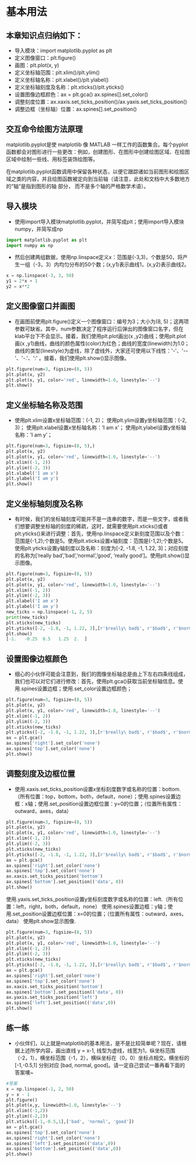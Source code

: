 # 基本用法
## 本章知识点归纳如下：

* 导入模块：import matplotlib.pyplot as plt
* 定义图像窗口：plt.figure()
* 画图：plt.plot(x, y)
* 定义坐标轴范围：plt.xlim()/plt.ylim()
* 定义坐标轴名称：plt.xlabel()/plt.ylabel()
* 定义坐标轴刻度及名称：plt.xticks()/plt.yticks()
* 设置图像边框颜色：ax = plt.gca() ax.spines[].set_color()
* 调整刻度位置：ax.xaxis.set_ticks_position()/ax.yaxis.set_ticks_position()
* 调整边框（坐标轴）位置：ax.spines[].set_position()


## 交互命令绘图方法原理
matplotlib.pyplot是使 matplotlib 像 MATLAB 一样工作的函数集合。每个pyplot函数都会对图形进行一些更改：例如，创建图形、在图形中创建绘图区域、在绘图区域中绘制一些线、用标签装饰绘图等。

在matplotlib.pyplot函数调用中保留各种状态，以便它跟踪诸如当前图形和绘图区域之类的内容，并且绘图函数被定向到当前轴（请注意，此处和文档中大多数地方的“轴”是指到图形的轴 部分， 而不是多个轴的严格数学术语）。




## 导入模块

* 使用import导入模块matplotlib.pyplot，并简写成plt；使用import导入模块numpy，并简写成np
```py
import matplotlib.pyplot as plt
import numpy as np
```
* 然后创建两组数据，使用np.linspace定义x：范围是(-3,3)，个数是50，将产生一组（-3，3）内均匀分布的50个数；(x,y1)表示曲线1，(x,y2)表示曲线2。
```py
x = np.linspace(-3, 3, 50)
y1 = 2*x + 1
y2 = x**2
```

## 定义图像窗口并画图

* 在画图前使用plt.figure()定义一个图像窗口：编号为3；大小为(8, 5)；这两项参数可缺省。其中，num参数决定了程序运行后弹出的图像窗口名字，但在klab平台下不会显示。接着，我们使用plt.plot画出(x ,y2)曲线；使用plt.plot画(x ,y1)曲线，曲线的颜色属性(color)为红色；曲线的宽度(linewidth)为1.0；曲线的类型(linestyle)为虚线，除了虚线外，大家还可使用以下线性：'-'、'--'、'-.'、':' 。接着，我们使用plt.show()显示图像。

```py
plt.figure(num=3, figsize=(8, 5))
plt.plot(x, y2)
plt.plot(x, y1, color='red', linewidth=1.0, linestyle='--')
plt.show()
```

## 定义坐标轴名称及范围
* 使用plt.xlim设置x坐标轴范围：(-1, 2)； 使用plt.ylim设置y坐标轴范围：(-2, 3)； 使用plt.xlabel设置x坐标轴名称：’I am x’； 使用plt.ylabel设置y坐标轴名称：’I am y’；
```py
plt.figure(num=3, figsize=(8, 5),)
plt.plot(x, y2)
plt.plot(x, y1, color='red', linewidth=1.0, linestyle='--')
plt.xlim((-1, 2))
plt.ylim((-2, 3))
plt.xlabel('I am x')
plt.ylabel('I am y')
plt.show()
```
## 定义坐标轴刻度及名称

* 有时候，我们的坐标轴刻度可能并不是一连串的数字，而是一些文字，或者我们想要调整坐标轴的刻度的稀疏，这时，就需要使用plt.xticks()或者plt.yticks()来进行调整：首先，使用np.linspace定义新刻度范围以及个数：范围是(-1,2);个数是5。使用plt.xticks设置x轴刻度：范围是(-1,2);个数是5。使用plt.yticks设置y轴刻度以及名称：刻度为[-2, -1.8, -1, 1.22, 3]；对应刻度的名称为[‘really bad’,’bad’,’normal’,’good’, ‘really good’]。使用plt.show()显示图像。
```py
plt.figure(num=3, figsize=(8, 5))
plt.plot(x, y2)
plt.plot(x, y1, color='red', linewidth=1.0, linestyle='--')
plt.xlim((-1, 2))
plt.ylim((-2, 3))
plt.xlabel('I am x')
plt.ylabel('I am y')
new_ticks = np.linspace(-1, 2, 5)
print(new_ticks)
plt.xticks(new_ticks)
plt.yticks([-2, -1.8, -1, 1.22, 3],[r'$really\ bad$', r'$bad$', r'$normal$', r'$good$', r'$really\ good$'])
plt.show()
[-1.   -0.25  0.5   1.25  2.  ]
```
## 设置图像边框颜色
* 细心的小伙伴可能会注意到，我们的图像坐标轴总是由上下左右四条线组成，我们也可以对它们进行修改：首先，使用plt.gca()获取当前坐标轴信息。使用.spines设置边框；使用.set_color设置边框颜色；
```py
plt.figure(num=3, figsize=(8, 5))
plt.plot(x, y2)
plt.plot(x, y1, color='red', linewidth=1.0, linestyle='--')
plt.xlim((-1, 2))
plt.ylim((-2, 3))
plt.xticks(new_ticks)
plt.yticks([-2, -1.8, -1, 1.22, 3],[r'$really\ bad$', r'$bad$', r'$normal$', r'$good$', r'$really\ good$'])
ax = plt.gca()
ax.spines['right'].set_color('none')
ax.spines['top'].set_color('none')
plt.show()
```

## 调整刻度及边框位置
* 使用.xaxis.set_ticks_position设置x坐标刻度数字或名称的位置：bottom.（所有位置：top，bottom，both，default，none）；使用.spines设置边框：x轴；使用.set_position设置边框位置：y=0的位置；（位置所有属性：outward，axes，data）
```py
plt.figure(num=3, figsize=(8, 5))
plt.plot(x, y2)
plt.plot(x, y1, color='red', linewidth=1.0, linestyle='--')
plt.xlim((-1, 2))
plt.ylim((-2, 3))
plt.xticks(new_ticks)
plt.yticks([-2, -1.8, -1, 1.22, 3],[r'$really\ bad$', r'$bad$', r'$normal$', r'$good$', r'$really\ good$'])
ax = plt.gca()
ax.spines['right'].set_color('none')
ax.spines['top'].set_color('none')
ax.xaxis.set_ticks_position('bottom')
ax.spines['bottom'].set_position(('data', 0))
plt.show()
```

使用.yaxis.set_ticks_position设置y坐标刻度数字或名称的位置：left.（所有位置：left，right，both，default，none） 使用.spines设置边框：y轴；使用.set_position设置边框位置：x=0的位置；（位置所有属性：outward，axes，data） 使用plt.show显示图像.
```py
plt.figure(num=3, figsize=(8, 5))
plt.plot(x, y2)
plt.plot(x, y1, color='red', linewidth=1.0, linestyle='--')
plt.xlim((-1, 2))
plt.ylim((-2, 3))
plt.xticks(new_ticks)
plt.yticks([-2, -1.8, -1, 1.22, 3],[r'$really\ bad$', r'$bad$', r'$normal$', r'$good$', r'$really\ good$'])
ax = plt.gca()
ax.spines['right'].set_color('none')
ax.spines['top'].set_color('none')
ax.xaxis.set_ticks_position('bottom')
ax.spines['bottom'].set_position(('data', 0))
ax.yaxis.set_ticks_position('left')
ax.spines['left'].set_position(('data',0))
plt.show()
```
## 练一练
* 小伙伴们，以上就是matplotlib的基本用法，是不是比较简单呢？现在，请根据上述所学内容，画出直线 y = x-1, 线型为虚线，线宽为1，纵坐标范围（-2，1），横坐标范围（-1，2），横纵坐标在（0，0）坐标点相交。横坐标的 [-1,-0.5,1] 分别对应 [bad, normal, good]。请一定自己尝试一番再看下面的答案噢~
```py
#答案
x = np.linspace(-1, 2, 50)
y = x - 1
plt.figure()
plt.plot(x,y, linewidth=1.0, linestyle='--')
plt.xlim((-1,2))
plt.ylim((-2,2))
plt.xticks([-1,-0.5,1],['bad', 'normal', 'good'])
ax = plt.gca()
ax.spines['top'].set_color('none')
ax.spines['right'].set_color('none')
ax.spines['left'].set_position(('data',0))
ax.spines['bottom'].set_position(('data',0))
plt.show()
```